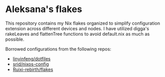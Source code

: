 # Aleksana's flakes

This repository contains my Nix flakes organized to simplify configuration extension across different devices and nodes. I have utilized digga's rakeLeaves and flattenTree functions to avoid default.nix as much as possible.

Borrowed configurations from the following repos:

- [linyinfeng/dotfiles](https://github.com/linyinfeng/dotfiles)
- [srid/nixos-config](https://github.com/srid/nixos-config)
- [Ruixi-rebirth/flakes](https://github.com/Ruixi-rebirth/flakes)
